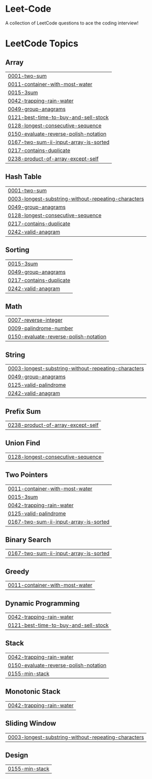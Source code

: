 # Leet-Code
A collection of LeetCode questions to ace the coding interview! 

<!---LeetCode Topics Start-->
# LeetCode Topics
## Array
|  |
| ------- |
| [0001-two-sum](https://github.com/VivekMehta16/Leet-Code/tree/master/0001-two-sum) |
| [0011-container-with-most-water](https://github.com/VivekMehta16/Leet-Code/tree/master/0011-container-with-most-water) |
| [0015-3sum](https://github.com/VivekMehta16/Leet-Code/tree/master/0015-3sum) |
| [0042-trapping-rain-water](https://github.com/VivekMehta16/Leet-Code/tree/master/0042-trapping-rain-water) |
| [0049-group-anagrams](https://github.com/VivekMehta16/Leet-Code/tree/master/0049-group-anagrams) |
| [0121-best-time-to-buy-and-sell-stock](https://github.com/VivekMehta16/Leet-Code/tree/master/0121-best-time-to-buy-and-sell-stock) |
| [0128-longest-consecutive-sequence](https://github.com/VivekMehta16/Leet-Code/tree/master/0128-longest-consecutive-sequence) |
| [0150-evaluate-reverse-polish-notation](https://github.com/VivekMehta16/Leet-Code/tree/master/0150-evaluate-reverse-polish-notation) |
| [0167-two-sum-ii-input-array-is-sorted](https://github.com/VivekMehta16/Leet-Code/tree/master/0167-two-sum-ii-input-array-is-sorted) |
| [0217-contains-duplicate](https://github.com/VivekMehta16/Leet-Code/tree/master/0217-contains-duplicate) |
| [0238-product-of-array-except-self](https://github.com/VivekMehta16/Leet-Code/tree/master/0238-product-of-array-except-self) |
## Hash Table
|  |
| ------- |
| [0001-two-sum](https://github.com/VivekMehta16/Leet-Code/tree/master/0001-two-sum) |
| [0003-longest-substring-without-repeating-characters](https://github.com/VivekMehta16/Leet-Code/tree/master/0003-longest-substring-without-repeating-characters) |
| [0049-group-anagrams](https://github.com/VivekMehta16/Leet-Code/tree/master/0049-group-anagrams) |
| [0128-longest-consecutive-sequence](https://github.com/VivekMehta16/Leet-Code/tree/master/0128-longest-consecutive-sequence) |
| [0217-contains-duplicate](https://github.com/VivekMehta16/Leet-Code/tree/master/0217-contains-duplicate) |
| [0242-valid-anagram](https://github.com/VivekMehta16/Leet-Code/tree/master/0242-valid-anagram) |
## Sorting
|  |
| ------- |
| [0015-3sum](https://github.com/VivekMehta16/Leet-Code/tree/master/0015-3sum) |
| [0049-group-anagrams](https://github.com/VivekMehta16/Leet-Code/tree/master/0049-group-anagrams) |
| [0217-contains-duplicate](https://github.com/VivekMehta16/Leet-Code/tree/master/0217-contains-duplicate) |
| [0242-valid-anagram](https://github.com/VivekMehta16/Leet-Code/tree/master/0242-valid-anagram) |
## Math
|  |
| ------- |
| [0007-reverse-integer](https://github.com/VivekMehta16/Leet-Code/tree/master/0007-reverse-integer) |
| [0009-palindrome-number](https://github.com/VivekMehta16/Leet-Code/tree/master/0009-palindrome-number) |
| [0150-evaluate-reverse-polish-notation](https://github.com/VivekMehta16/Leet-Code/tree/master/0150-evaluate-reverse-polish-notation) |
## String
|  |
| ------- |
| [0003-longest-substring-without-repeating-characters](https://github.com/VivekMehta16/Leet-Code/tree/master/0003-longest-substring-without-repeating-characters) |
| [0049-group-anagrams](https://github.com/VivekMehta16/Leet-Code/tree/master/0049-group-anagrams) |
| [0125-valid-palindrome](https://github.com/VivekMehta16/Leet-Code/tree/master/0125-valid-palindrome) |
| [0242-valid-anagram](https://github.com/VivekMehta16/Leet-Code/tree/master/0242-valid-anagram) |
## Prefix Sum
|  |
| ------- |
| [0238-product-of-array-except-self](https://github.com/VivekMehta16/Leet-Code/tree/master/0238-product-of-array-except-self) |
## Union Find
|  |
| ------- |
| [0128-longest-consecutive-sequence](https://github.com/VivekMehta16/Leet-Code/tree/master/0128-longest-consecutive-sequence) |
## Two Pointers
|  |
| ------- |
| [0011-container-with-most-water](https://github.com/VivekMehta16/Leet-Code/tree/master/0011-container-with-most-water) |
| [0015-3sum](https://github.com/VivekMehta16/Leet-Code/tree/master/0015-3sum) |
| [0042-trapping-rain-water](https://github.com/VivekMehta16/Leet-Code/tree/master/0042-trapping-rain-water) |
| [0125-valid-palindrome](https://github.com/VivekMehta16/Leet-Code/tree/master/0125-valid-palindrome) |
| [0167-two-sum-ii-input-array-is-sorted](https://github.com/VivekMehta16/Leet-Code/tree/master/0167-two-sum-ii-input-array-is-sorted) |
## Binary Search
|  |
| ------- |
| [0167-two-sum-ii-input-array-is-sorted](https://github.com/VivekMehta16/Leet-Code/tree/master/0167-two-sum-ii-input-array-is-sorted) |
## Greedy
|  |
| ------- |
| [0011-container-with-most-water](https://github.com/VivekMehta16/Leet-Code/tree/master/0011-container-with-most-water) |
## Dynamic Programming
|  |
| ------- |
| [0042-trapping-rain-water](https://github.com/VivekMehta16/Leet-Code/tree/master/0042-trapping-rain-water) |
| [0121-best-time-to-buy-and-sell-stock](https://github.com/VivekMehta16/Leet-Code/tree/master/0121-best-time-to-buy-and-sell-stock) |
## Stack
|  |
| ------- |
| [0042-trapping-rain-water](https://github.com/VivekMehta16/Leet-Code/tree/master/0042-trapping-rain-water) |
| [0150-evaluate-reverse-polish-notation](https://github.com/VivekMehta16/Leet-Code/tree/master/0150-evaluate-reverse-polish-notation) |
| [0155-min-stack](https://github.com/VivekMehta16/Leet-Code/tree/master/0155-min-stack) |
## Monotonic Stack
|  |
| ------- |
| [0042-trapping-rain-water](https://github.com/VivekMehta16/Leet-Code/tree/master/0042-trapping-rain-water) |
## Sliding Window
|  |
| ------- |
| [0003-longest-substring-without-repeating-characters](https://github.com/VivekMehta16/Leet-Code/tree/master/0003-longest-substring-without-repeating-characters) |
## Design
|  |
| ------- |
| [0155-min-stack](https://github.com/VivekMehta16/Leet-Code/tree/master/0155-min-stack) |
<!---LeetCode Topics End-->